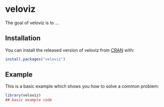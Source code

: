 
# veloviz

<!-- badges: start -->
<!-- badges: end -->

The goal of veloviz is to ...

## Installation

You can install the released version of veloviz from [CRAN](https://CRAN.R-project.org) with:

``` r
install.packages("veloviz")
```

## Example

This is a basic example which shows you how to solve a common problem:

``` r
library(veloviz)
## basic example code
```

